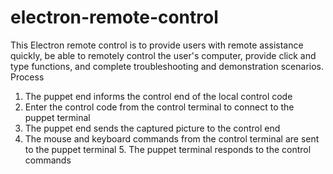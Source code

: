 # electron-remote-control
This Electron remote control is to provide users with remote assistance quickly, be able to remotely control the user's computer, provide click and type functions, and complete troubleshooting and demonstration scenarios.
Process
1. The puppet end informs the control end of the local control code
2. Enter the control code from the control terminal to connect to the puppet terminal
3. The puppet end sends the captured picture to the control end
4. The mouse and keyboard commands from the control terminal are sent to the puppet terminal 5. The puppet terminal responds to the control commands